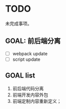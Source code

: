 # TODO

未完成事项。

## GOAL: 前后端分离

- [ ] webpack update
- [ ] script update

## GOAL list

1. 前后端代码分离
2. 前端开发内容外包
3. 前端定制内容重新定义；
